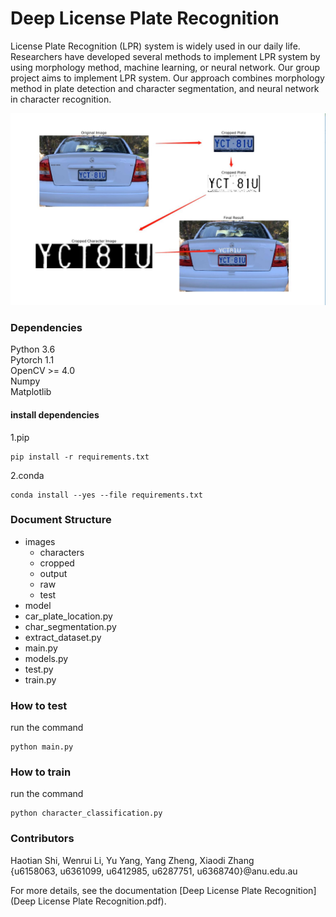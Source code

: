 # Deep License Plate Recognition
License Plate Recognition (LPR) system is widely used in our daily life. Researchers have developed several methods to implement LPR system by using morphology method, machine learning, or neural network. Our group project aims to implement LPR system. Our approach combines morphology method in plate detection and character segmentation, and neural network in character recognition. 

![result](./assets/result.jpg)

### Dependencies
Python 3.6  
Pytorch 1.1  
OpenCV >= 4.0  
Numpy  
Matplotlib  

#### install dependencies
1.pip

    pip install -r requirements.txt

2.conda 

    conda install --yes --file requirements.txt

### Document Structure
- images
    - characters
    - cropped
    - output
    - raw
    - test
- model
- car_plate_location.py
- char_segmentation.py
- extract_dataset.py
- main.py
- models.py
- test.py
- train.py

### How to test
run the command  

    python main.py

### How to train
run the command

    python character_classification.py

### Contributors
Haotian Shi, Wenrui Li, Yu Yang, Yang Zheng, Xiaodi Zhang  
{u6158063, u6361099, u6412985, u6287751, u6368740}@anu.edu.au

For more details, see the documentation [Deep License Plate Recognition](Deep License Plate Recognition.pdf).
